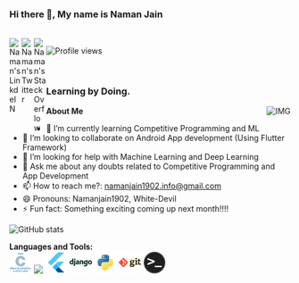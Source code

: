 ### Hi there 👋, My name is Naman Jain
<br/>
<a href="https://www.linkedin.com/in/naman-jain1902?lipi=urn%3Ali%3Apage%3Ad_flagship3_profile_view_base_contact_details%3B%2Br9TrcxtRUuWuF%2BUxYeKZg%3D%3D">
  <img align="left" alt="Naman's LinkdeIN" width="22px" src="https://cdn.jsdelivr.net/npm/simple-icons@v3/icons/linkedin.svg" />
</a>

<a href="https://twitter.com/NamanJa52299261">
  <img align="left" alt="Naman's Twitter" width="22px" src="https://cdn.jsdelivr.net/npm/simple-icons@v3/icons/twitter.svg" />
</a>

<a href="https://stackoverflow.com/users/13606112/naman-jain">
  <img align="left" alt="Naman's Stack Overflow" width="22px" src="https://cdn.jsdelivr.net/npm/simple-icons@v3/icons/stackoverflow.svg" />
</a>

<!--
<a href="https://facebook.com/NamanJa52299261">
  <img align="left" alt="Naman's Facebook" width="22px" src="https://cdn.jsdelivr.net/npm/simple-icons@v3/icons/facebook.svg" />
</a>
-->

![Profile views](https://gpvc.arturio.dev/nj1902)  

<br />

### Learning by Doing.
 <img align="right" alt="IMG" src="https://imgs.xkcd.com/comics/python_environment.png" />
<!--https://media.giphy.com/media/ryKkajMOMjYCQ/giphy.gif-->

**About Me**
- 🌱 I’m currently learning Competitive Programming and ML 
- 👯 I’m looking to collaborate on Android App development (Using Flutter Framework) 
- 🤔 I’m looking for help with Machine Learning and Deep Learning 
- 💬 Ask me about any doubts related to Competitive Programming and App Development 
- 📫 How to reach me?: namanjain1902.info@gmail.com
- 😄 Pronouns: Namanjain1902, White-Devil
- ⚡ Fun fact: Something exciting coming up next month!!!! 

<!--
<span>
<img  src="https://github-readme-stats.vercel.app/api/top-langs/?username=nj1902&count_private=true&layout=compact" width="410"/>
 &nbsp;&nbsp;
</span>
-->

![GitHub stats](https://github-readme-stats.vercel.app/api?username=nj1902&show_icons=truee&theme=radical)  

 
**Languages and Tools:**  
<code><img height="40" src="https://raw.githubusercontent.com/github/explore/80688e429a7d4ef2fca1e82350fe8e3517d3494d/topics/c/c.png"></code>
<img src="https://img.icons8.com/color/48/000000/c-plus-plus-logo.png"/>
<code><img height="40" src="https://raw.githubusercontent.com/github/explore/80688e429a7d4ef2fca1e82350fe8e3517d3494d/topics/flutter/flutter.png"></code>
<code><img height="40" src="https://raw.githubusercontent.com/github/explore/80688e429a7d4ef2fca1e82350fe8e3517d3494d/topics/django/django.png"></code>
<code><img height="40" src="https://raw.githubusercontent.com/github/explore/80688e429a7d4ef2fca1e82350fe8e3517d3494d/topics/python/python.png"></code>
<code><img height="40" src="https://raw.githubusercontent.com/github/explore/80688e429a7d4ef2fca1e82350fe8e3517d3494d/topics/git/git.png"></code>
<code><img height="40" src="https://raw.githubusercontent.com/github/explore/80688e429a7d4ef2fca1e82350fe8e3517d3494d/topics/terminal/terminal.png"></code>


